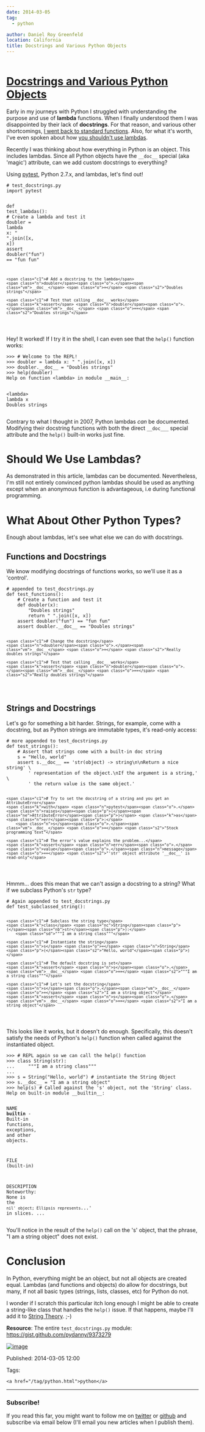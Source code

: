 ```yaml
---
date: 2014-03-05
tag:
  - python

author: Daniel Roy Greenfeld
location: California
title: Docstrings and Various Python Objects
---
```


<div class="twelve wide column">
  <h1 class="ui block header">
    <div class="content">
      <a href="/docstrings-and-various-python-objects.html"
        >Docstrings and Various Python Objects</a
      >
    </div>
  </h1>
  <p>
    Early in my journeys with Python I struggled with understanding the purpose
    and use of <strong>lambda</strong> functions. When I finally understood them
    I was disappointed by their lack of <strong>docstrings</strong>. For that
    reason, and various other shortcomings,
    <a
      href="https://pydanny.blogspot.com/2007/07/lambdas-no-more.html"
      target="_blank"
      >I went back to standard functions</a
    >. Also, for what it's worth, I've even spoken about how
    <a
      href="http://www.slideshare.net/pydanny/python-worst-practices/41"
      target="_blank"
      >you shouldn't use lambdas</a
    >.
  </p>
  <p>
    Recently I was thinking about how everything in Python is an object. This
    includes lambdas. Since all Python objects have the
    <code>__doc__</code> special (aka 'magic') attribute, can we add custom
    docstrings to everything?
  </p>
  <p>
    Using
    <a
      href="https://pydanny.com/pytest-no-boilerplate-testing.html"
      target="_blank"
      >pytest</a
    >, Python 2.7.x, and lambdas, let's find out!
  </p>
  <div class="codehilite ui secondary segment">
    <pre><span></span><code><span class="c1"># test_docstrings.py</span>
<span class="kn">import</span> <span class="nn">pytest</span>

<span class="k">def</span> <span class="nf">test_lambdas</span><span class="p">():</span>
<span class="c1"># Create a lambda and test it</span>
<span class="n">doubler</span> <span class="o">=</span> <span class="k">lambda</span> <span class="n">x</span><span class="p">:</span> <span class="s2">" "</span><span class="o">.</span><span class="n">join</span><span class="p">([</span><span class="n">x</span><span class="p">,</span> <span class="n">x</span><span class="p">])</span>
<span class="k">assert</span> <span class="n">doubler</span><span class="p">(</span><span class="s2">"fun"</span><span class="p">)</span> <span class="o">==</span> <span class="s2">"fun fun"</span>

    <span class="c1"># Add a docstring to the lambda</span>
    <span class="n">doubler</span><span class="o">.</span><span class="vm">__doc__</span> <span class="o">=</span> <span class="s2">"Doubles strings"</span>

    <span class="c1"># Test that calling __doc__ works</span>
    <span class="k">assert</span> <span class="n">doubler</span><span class="o">.</span><span class="vm">__doc__</span> <span class="o">==</span> <span class="s2">"Doubles strings"</span>

</code></pre>
  </div>

  <p>
    Hey! It worked! If I try it in the shell, I can even see that the
    <code>help()</code> function works:
  </p>
  <div class="codehilite ui secondary segment">
    <pre><span></span><code><span class="o">&gt;&gt;&gt;</span> <span class="c1"># Welcome to the REPL!</span>
<span class="o">&gt;&gt;&gt;</span> <span class="n">doubler</span> <span class="o">=</span> <span class="k">lambda</span> <span class="n">x</span><span class="p">:</span> <span class="s2">" "</span><span class="o">.</span><span class="n">join</span><span class="p">([</span><span class="n">x</span><span class="p">,</span> <span class="n">x</span><span class="p">])</span>
<span class="o">&gt;&gt;&gt;</span> <span class="n">doubler</span><span class="o">.</span><span class="vm">__doc__</span> <span class="o">=</span> <span class="s2">"Doubles strings"</span>
<span class="o">&gt;&gt;&gt;</span> <span class="n">help</span><span class="p">(</span><span class="n">doubler</span><span class="p">)</span>
<span class="n">Help</span> <span class="n">on</span> <span class="n">function</span> <span class="o">&lt;</span><span class="k">lambda</span><span class="o">&gt;</span> <span class="ow">in</span> <span class="n">module</span> <span class="n">__main__</span><span class="p">:</span>

<span class="o">&lt;</span><span class="k">lambda</span><span class="o">&gt;</span> <span class="k">lambda</span> <span class="n">x</span>
<span class="n">Doubles</span> <span class="n">strings</span>
</code></pre>
  </div>

  <p>
    Contrary to what I thought in 2007, Python lambdas <em>can</em> be
    documented. Modifying their docstring functions with both the direct
    <code>__doc___</code> special attribute and the <code>help()</code> built-in
    works just fine.
  </p>
  <h1 id="should-we-use-lambdas">Should We Use Lambdas?</h1>
  <p>
    As demonstrated in this article, lambdas can be documented. Nevertheless,
    I'm still not entirely convinced python lambdas should be used as anything
    except when an anonymous function is advantageous, i.e during functional
    programming.
  </p>
  <h1 id="what-about-other-python-types">What About Other Python Types?</h1>
  <p>Enough about lambdas, let's see what else we can do with docstrings.</p>
  <h2 id="functions-and-docstrings">Functions and Docstrings</h2>
  <p>
    We know modifying docstrings of functions works, so we'll use it as a
    'control'.
  </p>
  <div class="codehilite ui secondary segment">
    <pre><span></span><code><span class="c1"># appended to test_docstrings.py</span>
<span class="k">def</span> <span class="nf">test_functions</span><span class="p">():</span>
    <span class="c1"># Create a function and test it</span>
    <span class="k">def</span> <span class="nf">doubler</span><span class="p">(</span><span class="n">x</span><span class="p">):</span>
        <span class="s2">"Doubles strings"</span>
        <span class="k">return</span> <span class="s2">" "</span><span class="o">.</span><span class="n">join</span><span class="p">([</span><span class="n">x</span><span class="p">,</span> <span class="n">x</span><span class="p">])</span>
    <span class="k">assert</span> <span class="n">doubler</span><span class="p">(</span><span class="s2">"fun"</span><span class="p">)</span> <span class="o">==</span> <span class="s2">"fun fun"</span>
    <span class="k">assert</span> <span class="n">doubler</span><span class="o">.</span><span class="vm">__doc__</span> <span class="o">==</span> <span class="s2">"Doubles strings"</span>

    <span class="c1"># Change the docstring</span>
    <span class="n">doubler</span><span class="o">.</span><span class="vm">__doc__</span> <span class="o">=</span> <span class="s2">"Really doubles strings"</span>

    <span class="c1"># Test that calling __doc__ works</span>
    <span class="k">assert</span> <span class="n">doubler</span><span class="o">.</span><span class="vm">__doc__</span> <span class="o">==</span> <span class="s2">"Really doubles strings"</span>

</code></pre>
  </div>

  <h2 id="strings-and-docstrings">Strings and Docstrings</h2>
  <p>
    Let's go for something a bit harder. Strings, for example, come with a
    docstring, but as Python strings are immutable types, it's read-only access:
  </p>
  <div class="codehilite ui secondary segment">
    <pre><span></span><code><span class="c1"># more appended to test_docstrings.py</span>
<span class="k">def</span> <span class="nf">test_strings</span><span class="p">():</span>
    <span class="c1"># Assert that strings come with a built-in doc string</span>
    <span class="n">s</span> <span class="o">=</span> <span class="s2">"Hello, world"</span>
    <span class="k">assert</span> <span class="n">s</span><span class="o">.</span><span class="vm">__doc__</span> <span class="o">==</span> <span class="s1">'str(object) -&gt; string</span><span class="se">\n\n</span><span class="s1">Return a nice string'</span> \
        <span class="s1">' representation of the object.</span><span class="se">\n</span><span class="s1">If the argument is a string,'</span> \
        <span class="s1">' the return value is the same object.'</span>

    <span class="c1"># Try to set the docstring of a string and you get an AttributeError</span>
    <span class="k">with</span> <span class="n">pytest</span><span class="o">.</span><span class="n">raises</span><span class="p">(</span><span class="ne">AttributeError</span><span class="p">)</span> <span class="k">as</span> <span class="n">err</span><span class="p">:</span>
        <span class="n">s</span><span class="o">.</span><span class="vm">__doc__</span> <span class="o">=</span> <span class="s2">"Stock programming text"</span>

    <span class="c1"># The error's value explains the problem...</span>
    <span class="k">assert</span> <span class="n">err</span><span class="o">.</span><span class="n">value</span><span class="o">.</span><span class="n">message</span> <span class="o">==</span> <span class="s2">"'str' object attribute '__doc__' is read-only"</span>

</code></pre>
  </div>

  <p>
    Hmmm... does this mean that we can't assign a docstring to a string? What if
    we subclass Python's <code>str</code> type?
  </p>
  <div class="codehilite ui secondary segment">
    <pre><span></span><code><span class="c1"># Again appended to test_docstrings.py</span>
<span class="k">def</span> <span class="nf">test_subclassed_string</span><span class="p">():</span>

    <span class="c1"># Subclass the string type</span>
    <span class="k">class</span> <span class="nc">String</span><span class="p">(</span><span class="nb">str</span><span class="p">):</span>
        <span class="sd">"""I am a string class"""</span>

    <span class="c1"># Instantiate the string</span>
    <span class="n">s</span> <span class="o">=</span> <span class="n">String</span><span class="p">(</span><span class="s2">"Hello, world"</span><span class="p">)</span>

    <span class="c1"># The default docstring is set</span>
    <span class="k">assert</span> <span class="n">s</span><span class="o">.</span><span class="vm">__doc__</span> <span class="o">==</span> <span class="s2">"""I am a string class"""</span>

    <span class="c1"># Let's set the docstring</span>
    <span class="n">s</span><span class="o">.</span><span class="vm">__doc__</span> <span class="o">=</span> <span class="s2">"I am a string object"</span>
    <span class="k">assert</span> <span class="n">s</span><span class="o">.</span><span class="vm">__doc__</span> <span class="o">==</span> <span class="s2">"I am a string object"</span>

</code></pre>
  </div>

  <p>
    This looks like it works, but it doesn't do enough. Specifically, this
    doesn't satisfy the needs of Python's <code>help()</code> function when
    called against the instantiated object.
  </p>
  <div class="codehilite ui secondary segment">
    <pre><span></span><code><span class="o">&gt;&gt;&gt;</span> <span class="c1"># REPL again so we can call the help() function</span>
<span class="o">&gt;&gt;&gt;</span> <span class="k">class</span> <span class="nc">String</span><span class="p">(</span><span class="nb">str</span><span class="p">):</span>
<span class="o">...</span>     <span class="s2">"""I am a string class"""</span>
<span class="o">...</span>
<span class="o">&gt;&gt;&gt;</span> <span class="n">s</span> <span class="o">=</span> <span class="n">String</span><span class="p">(</span><span class="s2">"Hello, world"</span><span class="p">)</span> <span class="c1"># instantiate the String Object</span>
<span class="o">&gt;&gt;&gt;</span> <span class="n">s</span><span class="o">.</span><span class="vm">__doc__</span> <span class="o">=</span> <span class="s2">"I am a string object"</span>
<span class="o">&gt;&gt;&gt;</span> <span class="n">help</span><span class="p">(</span><span class="n">s</span><span class="p">)</span> <span class="c1"># Called against the 's' object, not the 'String' class.</span>
<span class="n">Help</span> <span class="n">on</span> <span class="n">built</span><span class="o">-</span><span class="ow">in</span> <span class="n">module</span> <span class="n">__builtin__</span><span class="p">:</span>

<span class="n">NAME</span>
<span class="n">**builtin**</span> <span class="o">-</span> <span class="n">Built</span><span class="o">-</span><span class="ow">in</span> <span class="n">functions</span><span class="p">,</span> <span class="n">exceptions</span><span class="p">,</span> <span class="ow">and</span> <span class="n">other</span> <span class="n">objects</span><span class="o">.</span>

<span class="n">FILE</span>
<span class="p">(</span><span class="n">built</span><span class="o">-</span><span class="ow">in</span><span class="p">)</span>

<span class="n">DESCRIPTION</span>
<span class="n">Noteworthy</span><span class="p">:</span> <span class="bp">None</span> <span class="ow">is</span> <span class="n">the</span> <span class="sb">`nil' object; Ellipsis represents`</span><span class="o">...</span><span class="s1">' in slices.</span>
<span class="o">...</span>
</code></pre>
  </div>

  <p>
    You'll notice in the result of the <code>help()</code> call on the 's'
    object, that the phrase, "I am a string object" does not exist.
  </p>
  <h1 id="conclusion">Conclusion</h1>
  <p>
    In Python, everything might be an object, but not all objects are created
    equal. Lambdas (and functions and objects) do allow for docstrings, but
    many, if not all basic types (strings, lists, classes, etc) for Python do
    not.
  </p>
  <p>
    I wonder if I scratch this particular itch long enough I might be able to
    create a string-like class that handles the <code>help()</code> issue. If
    that happens, maybe I'll add it to
    <a
      href="https://pydanny.com/fixing-pythons-string-class.html"
      target="_blank"
      >String Theory</a
    >. ;-)
  </p>
  <p>
    <strong>Resource</strong>: The entire
    <code>test_docstrings.py</code> module:
    <a href="https://gist.github.com/pydanny/9373279" target="_blank"
      >https://gist.github.com/pydanny/9373279</a
    >
  </p>
  <p>
    <a href="https://s3.amazonaws.com/pydanny/lambda_scoops.png" target="_blank"
      ><img alt="image" src="https://s3.amazonaws.com/pydanny/lambda_scoops.png"
    /></a>
  </p>
  <p>Published: 2014-03-05 12:00</p>
  <p>
    Tags:

    <a href="/tag/python.html">python</a>
  </p>
  <hr />
  <h3 class="ui header">Subscribe!</h3>
  <p>
    If you read this far, you might want to follow me on
    <a href="https://twitter.com/pydanny">twitter</a> or
    <a href="https://github.com/pydanny">github</a> and subscribe via email
    below (I'll email you new articles when I publish them).
  </p>
   
</div>
